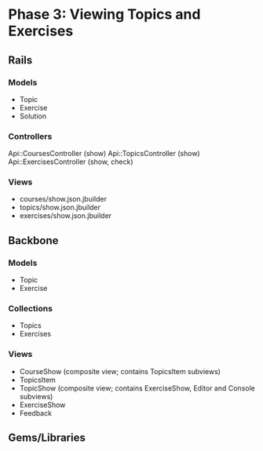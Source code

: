 # Phase 3: Viewing Topics and Exercises

## Rails
### Models
* Topic
* Exercise
* Solution

### Controllers
Api::CoursesController (show)
Api::TopicsController (show)
Api::ExercisesController (show, check)

### Views
* courses/show.json.jbuilder
* topics/show.json.jbuilder
* exercises/show.json.jbuilder

## Backbone
### Models
* Topic
* Exercise

### Collections
* Topics
* Exercises

### Views
* CourseShow (composite view; contains TopicsItem subviews)
* TopicsItem
* TopicShow (composite view; contains ExerciseShow, Editor and Console subviews)
* ExerciseShow
* Feedback

## Gems/Libraries
